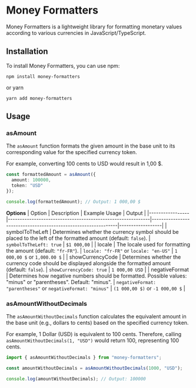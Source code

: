 # Money Formatters
Money Formatters is a lightweight library for formatting monetary values according to various currencies in JavaScript/TypeScript.

## Installation
To install Money Formatters, you can use npm:
```
npm install money-formatters
```
or yarn 
```
yarn add money-formatters
```

## Usage

### asAmount

The `asAmount` function formats the given amount in the base unit to its corresponding value for the specified currency token.

For example, converting 100 cents to USD would result in 1,00 $.

```ts
const formattedAmount = asAmount({
  amount: 100000,
  token: "USD"
});

console.log(formattedAmount); // Output: 1 000,00 $
```

**Options**
| Option          | Description                                                | Example Usage                                                 | Output           |
|-----------------|------------------------------------------------------------|---------------------------------------------------------------|------------------|
| symbolToTheLeft | Determines whether the currency symbol should be placed to the left of the formatted amount (default: `false`). | `symbolToTheLeft: true`                                      | `$1 000,00`      |
| locale          | The locale used for formatting the amount (default: `"fr-FR"`). | `locale: "fr-FR"` or `locale: "en-US"`                         | `1 000,00 $` or `1,000.00 $` |
| showCurrencyCode  | Determines whether the currency code should be displayed alongside the formatted amount (default: `false`). | `showCurrencyCode: true`                        | `1 000,00 USD`                      |
| negativeFormat    | Determines how negative numbers should be formatted. Possible values: "minus" or "parentheses". Default: "minus". | `negativeFormat: "parentheses"` or `negativeFormat: "minus"`               | `(1 000,00 $)` or `-1 000,00 $`        |

### asAmountWithoutDecimals
The `asAmountWithoutDecimals` function calculates the equivalent amount in the base unit (e.g., dollars to cents) based on the specified currency token.

For example, 1 Dollar (USD) is equivalent to 100 cents. Therefore, calling `asAmountWithoutDecimals(1, "USD")` would return 100, representing 100 cents.


```ts
import { asAmountWithoutDecimals } from "money-formatters";

const amountWithoutDecimals = asAmountWithoutDecimals(1000, "USD");

console.log(amountWithoutDecimals); // Output: 100000
```
